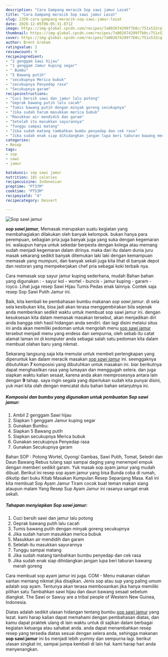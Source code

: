 ```yaml
---
description: "Cara Gampang meracik Sop sawi jamur Lezat"
title: "Cara Gampang meracik Sop sawi jamur Lezat"
slug: 2350-cara-gampang-meracik-sop-sawi-jamur-lezat
date: 2020-12-05T06:05:31.071Z
image: https://img-global.cpcdn.com/recipes/7a002674299f7b0c/751x532cq70/sop-sawi-jamur-foto-resep-utama.jpg
thumbnail: https://img-global.cpcdn.com/recipes/7a002674299f7b0c/751x532cq70/sop-sawi-jamur-foto-resep-utama.jpg
cover: https://img-global.cpcdn.com/recipes/7a002674299f7b0c/751x532cq70/sop-sawi-jamur-foto-resep-utama.jpg
author: Brent Graham
ratingvalue: 3
reviewcount: 9
recipeingredient:
- "2 genggam Sawi hijau"
- "1 genggam Jamur kuping segar"
- " Bumbu"
- "5 Bawang putih"
- "secukupnya Merica bubuk"
- "secukupnya Penyedap rasa"
- "Secukupnya garam"
recipeinstructions:
- "Cuci bersih sawi dan jamur lalu potong"
- "Geprak bawang putih lalu cacah"
- "Tumis bawang putih dengan minyak goreng secukupnya"
- "Jika sudah harum masukkan merica bubuk"
- "Masukkan air mendidih dan garam"
- "Setelah itu masukkan sayurannya"
- "Tunggu sampai matang"
- "Jika sudah matang tambahkan bumbu penyedap dan cek rasa"
- "Jika sudah enak siap dihidangkan jangan lupa beri taburan bawang merah goreng"
categories:
- Resep
tags:
- sop
- sawi
- jamur

katakunci: sop sawi jamur 
nutrition: 181 calories
recipecuisine: Indonesian
preptime: "PT37M"
cooktime: "PT53M"
recipeyield: "4"
recipecategory: Dessert

---
```



![Sop sawi jamur](https://img-global.cpcdn.com/recipes/7a002674299f7b0c/751x532cq70/sop-sawi-jamur-foto-resep-utama.jpg)

<b><i>sop sawi jamur</i></b>, Memasak merupakan suatu kegiatan yang membahagiakan dilakukan oleh banyak kelompok. bukan hanya para perempuan, sebagian pria juga banyak juga yang suka dengan kegemaran ini. walaupun hanya untuk sekedar berpesta dengan kolega atau memang sudah menjadi kegemaran dalam dirinya. maka dari itu dalam dunia juru masak sekarang sedikit banyak ditemukan laki laki dengan kemampuan memasak yang mumpuni, dan banyak sekali juga kita lihat di banyak depot dan restoran yang mempekerjakan chef pria sebagai koki terbaik nya.

Cara memasak sop sayur jamur kuping sederhana, mudah Bahan bahan yang digunakan : - sayur kol - wortel - buncis - jamur kuping - garam - royco. Lihat juga resep Sawi Hijau Tumis Pedas enak lainnya. Contek saja resep Sop Sawi Putih Jamur ini.

Baik, kita kembali ke pembahasan bumbu makanan <i>sop sawi jamur</i>. di sela sela kesibukan kita, bisa jadi akan terasa menggembirakan bila sejenak anda memberikan sedikit waktu untuk membuat sop sawi jamur ini. dengan kesuksesan kita dalam memasak masakan tersebut, akan menjadikan diri anda bangga oleh hasil hidangan anda sendiri. dan lagi disini melalui situs ini anda akan memiliki pedoman untuk mengolah menu <u>sop sawi jamur</u> tersebut menjadi menu yang endess dan sempurna, oleh sebab itu catat alamat laman ini di komputer anda sebagai salah satu pedoman kita dalam membuat olahan baru yang nikmat.


Sekarang langsung saja kita memulai untuk membeli perlengkapan yang diperuntuk kan dalam meracik masakan <u><i>sop sawi jamur</i></u> ini. seenggaknya dibutuhkan <b>7</b> komposisi yang dibutuhkan untuk masakan ini. biar berikutnya dapat menghasilkan rasa yang lumayan dan menggugah selera. dan juga siapkan waktu kalian sesaat, karena anda akan memprosesnya antara lain dengan <b>9</b> tahap. saya ingin segala yang diperlukan sudah kita punyai disini, yuk mari kita olah dengan mencatat dulu bahan bahan selanjutnya ini.

<!--inarticleads1-->

##### Komposisi dan bumbu yang digunakan untuk pembuatan Sop sawi jamur:

1. Ambil 2 genggam Sawi hijau
1. Siapkan 1 genggam Jamur kuping segar
1. Gunakan  Bumbu:
1. Siapkan 5 Bawang putih
1. Siapkan secukupnya Merica bubuk
1. Gunakan secukupnya Penyedap rasa
1. Gunakan Secukupnya garam


Bahan SOP : Potong Wortel, Oyong/ Gambas, Sawi Putih, Tomat, Seledri dan Daun Bawang Rebus tulang sapi sampai daging yang menempel empuk dengan memberi sedikit garam. Yuk masak sop ayam jamur yang mudah dibuat. Berikut ini resep sop ayam jamur yang bisa Bunda coba di rumah, dikutip dari buku Kitab Masakan Kumpulan Resep Sepanjang Masa. Kali ini kita membuat Sop Ayam Jamur Tiram cocok buat teman makan siang ataupun malam Yang Resep Sup Ayam Jamur ini rasanya sangat enak sekali. 

<!--inarticleads2-->

##### Tahapan menyiapkan Sop sawi jamur:

1. Cuci bersih sawi dan jamur lalu potong
1. Geprak bawang putih lalu cacah
1. Tumis bawang putih dengan minyak goreng secukupnya
1. Jika sudah harum masukkan merica bubuk
1. Masukkan air mendidih dan garam
1. Setelah itu masukkan sayurannya
1. Tunggu sampai matang
1. Jika sudah matang tambahkan bumbu penyedap dan cek rasa
1. Jika sudah enak siap dihidangkan jangan lupa beri taburan bawang merah goreng


Cara membuat sop ayam jamur ini juga. COM - Menu makanan olahan santan memang nikmat jika disajikan. Jenis sop atau sup yang paling umum adalah sop ayam. Tentunya akan terasa membosankan jika hanya memiliki pilihan satu Tambahkan sawi hijau dan daun bawang sesaat sebelum diangkat. The Sawi or Sawuy are a tribal people of Western New Guinea, Indonesia. 

Diatas adalah sedikit ulasan hidangan tentang bumbu <u>sop sawi jamur</u> yang lezat. kami harap kalian dapat memahami dengan pembahasan diatas, dan kamu dapat praktek ulang di lain waktu untuk di sajikan dalam berbagai kegiatan keluarga atau sahabat anda. anda dapat menambahkan resep resep yang tersedia diatas sesuai dengan selera anda, sehingga makanan <b>sop sawi jamur</b> ini bs menjadi lebih yummy dan sempurna lagi. berikut ulasan singkat ini, sampai jumpa kembali di lain hal. kami harap hari anda menyenangkan.
